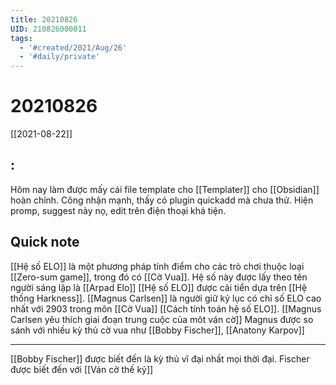 ```yaml
---
title: 20210826
UID: 210826000011
tags:
  - '#created/2021/Aug/26'
  - '#daily/private'
---
```

# 20210826
[[2021-08-22]]
## :
Hôm nay làm được mấy cái file template cho [[Templater]] cho [[Obsidian]] hoàn chỉnh. Công nhận mạnh, thấy có plugin quickadd mà chưa thử. Hiện promp, suggest này nọ, edit trên điện thoại khá tiện.


## Quick note
[[Hệ số ELO]] là một phương pháp tính điểm cho các trò chơi thuộc loại [[Zero-sum game]], trong đó có [[Cờ Vua]].
Hệ số này được lấy theo tên người sáng lập là [[Arpad Elo]]
[[Hệ số ELO]] được cải tiển dựa trên [[Hệ thống Harkness]]. [[Magnus Carlsen]] là người giữ kỷ lục có chỉ số ELO cao nhất với 2903 trong môn [[Cờ Vua]]
[[Cách tính toán hệ số ELO]].
[[Magnus Carlsen yêu thích giai đoạn trung cuộc của môt ván cờ]]
Magnus được so sánh với nhiều kỳ thủ cờ vua như [[Bobby Fischer]], [[Anatony Karpov]]

---

[[Bobby Fischer]] được biết đến là kỳ thủ vĩ đại nhất mọi thời đại. Fischer được biết đến với [[Ván cờ thế kỷ]]